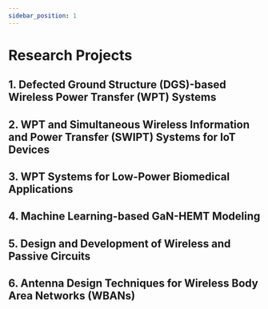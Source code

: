 ```yaml
---
sidebar_position: 1
---
```


# Research Projects

## 1. Defected Ground Structure (DGS)-based Wireless Power Transfer (WPT) Systems
## 2. WPT and Simultaneous Wireless Information and Power Transfer (SWIPT) Systems for IoT Devices
## 3. WPT Systems for Low-Power Biomedical Applications
## 4. Machine Learning-based GaN-HEMT Modeling
## 5. Design and Development of Wireless and Passive Circuits
## 6. Antenna Design Techniques for Wireless Body Area Networks (WBANs)
